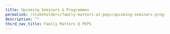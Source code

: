 ```yaml
---
title: Upcoming Seminars & Programmes
permalink: /stakeholders/family-matters-at-peps/upcoming-seminars-programmes
description: ""
third_nav_title: Family Matters @ PEPS
---
```


